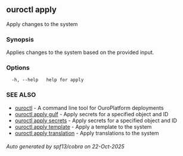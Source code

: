 ## ouroctl apply

Apply changes to the system

### Synopsis

Applies changes to the system based on the provided input.

### Options

```
  -h, --help   help for apply
```

### SEE ALSO

* [ouroctl](ouroctl.md)	 - A command line tool for OuroPlatform deployments
* [ouroctl apply gulf](ouroctl_apply_gulf.md)	 - Apply secrets for a specified object and ID
* [ouroctl apply secrets](ouroctl_apply_secrets.md)	 - Apply secrets for a specified object and ID
* [ouroctl apply template](ouroctl_apply_template.md)	 - Apply a template to the system
* [ouroctl apply translation](ouroctl_apply_translation.md)	 - Apply translations to the system

###### Auto generated by spf13/cobra on 22-Oct-2025
